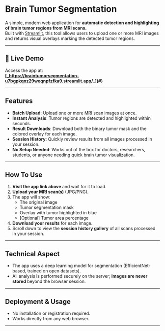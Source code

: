 # Brain Tumor Segmentation

A simple, modern web application for **automatic detection and highlighting of brain tumor regions from MRI scans.**  
Built with [Streamlit](https://streamlit.io/), this tool allows users to upload one or more MRI images and returns visual overlays marking the detected tumor regions.

---

## 🚀 Live Demo

Access the app at:  
**[_https://braintumorsegmentation-u7bgpkqnz29weqnpfzfka9.streamlit.app/_](#)**

---

## Features

- **Batch Upload**: Upload one or more MRI scan images at once.
- **Instant Analysis**: Tumor regions are detected and highlighted within seconds.
- **Result Downloads**: Download both the binary tumor mask and the colored overlay for each image.
- **Session History**: Quickly review results from all images processed in your session.
- **No Setup Needed**: Works out of the box for doctors, researchers, students, or anyone needing quick brain tumor visualization.

---

## How To Use

1. **Visit the app link above** and wait for it to load.
2. **Upload your MRI scan(s)** (JPG/PNG).
3. The app will show:
    - The original image
    - Tumor segmentation mask
    - Overlay with tumor highlighted in blue
    - [Optional] Tumor area percentage
4. **Download your results** for each image.
5. Scroll down to view the **session history gallery** of all scans processed in your session.

---

## Technical Aspect

- The app uses a deep learning model for segmentation (EfficientNet-based, trained on open datasets).
- All analysis is performed securely on the server; **images are never stored** beyond the browser session.

---

## Deployment & Usage

- No installation or registration required.  
- Works directly from any web browser.

---
